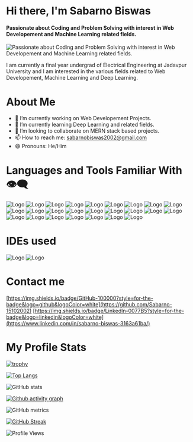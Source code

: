 # Hi there, I'm Sabarno Biswas

#### Passionate about Coding and Problem Solving with interest in Web Developement and Machine Learning related fields.

![Passionate about Coding and Problem Solving with interest in Web Developement and Machine Learning related fields.]()

I am currently a final year undergrad of Electrical Engineering at Jadavpur University and I am interested in the various fields related to Web Developement, Machine Learning and Deep Learning.

# About Me

- 🔭 I’m currently working on Web Developement Projects.
- 🌱 I’m currently learning Deep Learning and related fields.
- 👯 I’m looking to collaborate on MERN stack based projects.
- 📫 How to reach me: sabarnobiswas2002@gmail.com
- 😄 Pronouns: He/Him

# Languages and Tools Familiar With 👁️‍🗨️

![Logo](https://img.shields.io/badge/C-00599C?style=for-the-badge&logo=c&logoColor=white)
![Logo](https://img.shields.io/badge/C%2B%2B-00599C?style=for-the-badge&logo=c%2B%2B&logoColor=white)
![Logo](https://img.shields.io/badge/Python-FFD43B?style=for-the-badge&logo=python&logoColor=blue)
![Logo](https://img.shields.io/badge/HTML5-E34F26?style=for-the-badge&logo=html5&logoColor=white)
![Logo](https://img.shields.io/badge/CSS3-1572B6?style=for-the-badge&logo=css3&logoColor=white)
![Logo](https://img.shields.io/badge/Javascript-FFD43B?style=for-the-badge&logo=Javascript&logoColor=black)
![Logo](https://img.shields.io/badge/jQuery-0769AD?style=for-the-badge&logo=jquery&logoColor=white)
![Logo](https://img.shields.io/badge/Node.js-339933?style=for-the-badge&logo=nodedotjs&logoColor=white)
![Logo](https://img.shields.io/badge/Django-092E20?style=for-the-badge&logo=django&logoColor=green)
![Logo](https://img.shields.io/badge/Docker-2CA5E0?style=for-the-badge&logo=docker&logoColor=white)
![Logo](https://img.shields.io/badge/Express.js-000000?style=for-the-badge&logo=express&logoColor=white)
![Logo](https://img.shields.io/badge/firebase-ffca28?style=for-the-badge&logo=firebase&logoColor=black)
![Logo](https://img.shields.io/badge/GraphQl-E10098?style=for-the-badge&logo=graphql&logoColor=white)
![Logo](https://img.shields.io/badge/MongoDB-4EA94B?style=for-the-badge&logo=mongodb&logoColor=white)
![Logo](https://img.shields.io/badge/PostgreSQL-316192?style=for-the-badge&logo=postgresql&logoColor=white)
![Logo](https://img.shields.io/badge/Bootstrap-563D7C?style=for-the-badge&logo=bootstrap&logoColor=white)
![Logo](https://img.shields.io/badge/React-00000F?style=for-the-badge&logo=React&logoColor=blue)
![Logo](https://img.shields.io/badge/Pug-E3C29B?style=for-the-badge&logo=pug&logoColor=black)
![Logo](https://img.shields.io/badge/Numpy-777BB4?style=for-the-badge&logo=numpy&logoColor=white)
![Logo](https://img.shields.io/badge/Pandas-2C2D72?style=for-the-badge&logo=pandas&logoColor=white)
![Logo](https://img.shields.io/badge/SciPy-654FF0?style=for-the-badge&logo=SciPy&logoColor=white)
![Logo](https://img.shields.io/badge/TensorFlow-FF6F00?style=for-the-badge&logo=TensorFlow&logoColor=white)
![Logo](https://img.shields.io/badge/Keras-D00000?style=for-the-badge&logo=Keras&logoColor=white)
![Logo](https://img.shields.io/badge/Postman-FF6C37?style=for-the-badge&logo=Postman&logoColor=white)
![Logo](https://img.shields.io/badge/Jupyter-F37626.svg?&style=for-the-badge&logo=Jupyter&logoColor=white)

# IDEs used

![Logo](https://img.shields.io/badge/Visual_Studio-5C2D91?style=for-the-badge&logo=visual%20studio&logoColor=white)
![Logo](https://img.shields.io/badge/Colab-F9AB00?style=for-the-badge&logo=googlecolab&color=525252)

# Contact me

[https://img.shields.io/badge/GitHub-100000?style=for-the-badge&logo=github&logoColor=white](https://github.com/Sabarno-15102002) [https://img.shields.io/badge/LinkedIn-0077B5?style=for-the-badge&logo=linkedin&logoColor=white](https://www.linkedin.com/in/sabarno-biswas-3163a61ba/)

# My Profile Stats

[![trophy](https://github-profile-trophy.vercel.app/?username=Sabarno-15102002)](https://github.com/ryo-ma/github-profile-trophy)

[![Top Langs](https://github-readme-stats.vercel.app/api/top-langs/?username=Sabarno-15102002)](https://github.com/anuraghazra/github-readme-stats)

![GitHub stats](https://github-readme-stats.vercel.app/api?username=Sabarno-15102002&show_icons=true&count_private=true)

[![Github activity graph](https://github-readme-activity-graph.vercel.app/graph?username=Sabarno-15102002)](https://github.com/Sabarno-15102002/github-readme-activity-graph)

![GitHub metrics](https://metrics.lecoq.io/Sabarno-15102002)

[![GitHub Streak](https://streak-stats.demolab.com?user=Sabarno-15102002)](https://git.io/streak-stats)

![Profile Views](https://komarev.com/ghpvc/?username=Sabarno-15102002&color=brightgreen)
